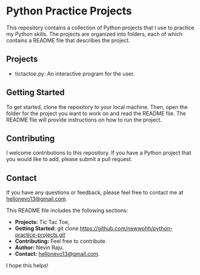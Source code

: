 # Python Practice Projects

This repository contains a collection of Python projects that I use to practice my Python skills. The projects are organized into folders, each of which contains a README file that describes the project.

## Projects

* tictactoe.py: An interactive program for the user.

## Getting Started

To get started, clone the repository to your local machine. Then, open the folder for the project you want to work on and read the README file. The README file will provide instructions on how to run the project.

## Contributing

I welcome contributions to this repository. If you have a Python project that you would like to add, please submit a pull request.

## Contact

If you have any questions or feedback, please feel free to contact me at hellonevo13@gmail.com.


This README file includes the following sections:

* **Projects:** Tic Tac Toe,
* **Getting Started:** git clone https://github.com/newwohh/python-practice-projects.git
* **Contributing:** Feel free to contribute.
* **Author:** Nevin Raju.
* **Contact:** hellonevo13@gmail.com.

I hope this helps!
